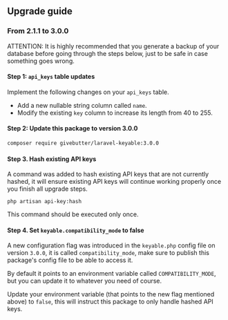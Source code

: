 ## Upgrade guide

### From 2.1.1 to 3.0.0

ATTENTION: It is highly recommended that you generate a backup of your database before going through the steps below, just to be safe in case something goes wrong.

#### Step 1: `api_keys` table updates

Implement the following changes on your `api_keys` table.

- Add a new nullable string column called `name`.
- Modify the existing `key` column to increase its length from 40 to 255.

#### Step 2: Update this package to version 3.0.0

```bash
composer require givebutter/laravel-keyable:3.0.0
```

#### Step 3. Hash existing API keys

A command was added to hash existing API keys that are not currently hashed, it will ensure existing API keys will continue working properly once you finish all upgrade steps.

```
php artisan api-key:hash
```

This command should be executed only once.

#### Step 4. Set `keyable.compatibility_mode` to false

A new configuration flag was introduced in the `keyable.php` config file on version `3.0.0`, it is called `compatibility_mode`, make sure to publish this package's config file to be able to access it.

By default it points to an environment variable called `COMPATIBILITY_MODE`, but you can update it to whatever you need of course.

Update your environment variable (that points to the new flag mentioned above) to `false`, this will instruct this package to only handle hashed API keys.
